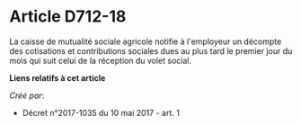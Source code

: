 # Article D712-18

La caisse de mutualité sociale agricole notifie à l'employeur un décompte des cotisations et contributions sociales dues au
plus tard le premier jour du mois qui suit celui de la réception du volet social.

**Liens relatifs à cet article**

_Créé par_:

  - Décret n°2017-1035 du 10 mai 2017  - art. 1
